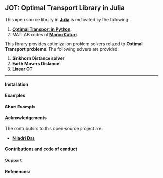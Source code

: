 ## JOT: Optimal Transport Library in Julia

This open source library in [**Julia**](https://julialang.org/) is motivated by the following:
1. [**Optimal Transport in Python**](https://github.com/rflamary/POT).
2. MATLAB codes of [**Marco Cuturi**](http://marcocuturi.net/).

This library provides optimization problem solvers related to **Optimal Transport problems**. The following solvers are provided:
1. **Sinkhorn Distance solver**
2. **Earth Movers Distance**
3. **Linear OT**
****
#### Installation
#### Examples
#### Short Example
#### Acknowledgements
The contributors to this open-source project are:
* [**Niladri Das**](www.niladridas.com)

#### Contributions and code of conduct
#### Support
#### References:
